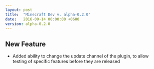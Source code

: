 ```yaml
---
layout: post
title:  "Minecraft Dev v. alpha-0.2.0"
date:   2016-09-14 00:00:00 +0600
version: alpha-0.2.0
---
```

## New Feature

* Added ability to change the update channel of the plugin, to allow testing of specific features before they are released
